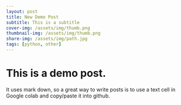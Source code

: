```yaml
---
layout: post
title: New Demo Post
subtitle: This is a subtitle
cover-img: /assets/img/thumb.png
thumbnail-img: /assets/img/thumb.png
share-img: /assets/img/path.jpg
tags: [python, other]
---
```


# This is a demo post.
It uses mark down, so a great way to write posts is to use a text cell in Google colab and copy/paste it into github.
